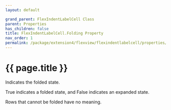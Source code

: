 ```yaml
---
layout: default

grand_parent: FlexIndentLabelCell Class
parent: Properties
has_children: false
title: FlexIndentLabelCell.Folding Property
nav_order: 1
permalink: /package/extension4/flexview/flexindentlabelcell/properties/folding
---
```

# {{ page.title }}

Indicates the folded state.

True indicates a folded state, and False indicates an expanded state.

Rows that cannot be folded have no meaning.